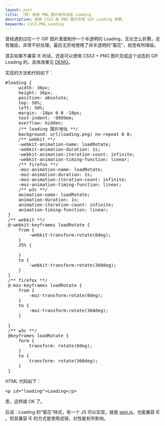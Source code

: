 ```yaml
---
layout: post
title: （转）使用 PNG 图片制作动态 Loading
description: 使用 CSS3 和 PNG 图片实现 GIF Loading 效果。
keywords: CSS3,PNG,Loading
---
```


曾经遇到过在一个 GIF 图片里面制作一个半透明的 Loading，无论怎么折腾，总有锯齿，非常不好处理。最后无奈地使用了非半透明的“菊花”，视觉有所降级。

其实如果不兼容 IE 的话，还是可以使用 CSS3 + PNG 图片完成这个动态的 GIF Loading 的。具体效果见 <a href="http://pizn.github.io/demo/loading.html" target="_blank" title="demo">DEMO</a>。

实现的方法和代码如下：

<pre name="colorcode" class="css">
#loading {
     width: 36px;
     height: 36px;
     position: absolute;
     top: 50%;
     left: 50%;
     margin: -18px 0 0 -18px;
     text-indent: -9999em;
     overflow: hidden;
     /** loading 图片地址 **/
     background: url(loading.png) no-repeat 0 0;
     /** webkit **/
     -webkit-animation-name: loadRotate;
     -webkit-animation-duration: 1s;
     -webkit-animation-iteration-count: infinite;
     -webkit-animation-timing-function: linear;
     /** firefox **/ 
     -moz-animation-name: loadRotate;
     -moz-animation-duration: 1s;
     -moz-animation-iteration-count: infinite;
     -moz-animation-timing-function: linear;
     /** w3c **/
     animation-name: loadRotate;
     animation-duration: 1s;
     animation-iteration-count: infinite;
     animation-timing-function: linear;
 }
 /** webkit **/
 @-webkit-keyframes loadRotate {
     from {
         -webkit-transform:rotate(0deg);
     }
     25% {

     }
     to {
         -webkit-transform:rotate(360deg);
     }
 }
 /** firefox **/
 @-moz-keyframes loadRotate {
     from {
         -moz-transform:rotate(0deg);
     }
     to {
         -moz-transform:rotate(360deg);
     }

 }
 /** w3c **/
 @keyframes loadRotate {
     form {
         transform: rotate(0deg);
     }
     to {
         transform: rotate(360deg);
     }
 }
</pre>

HTML 代码如下：
<pre class="html" name="colorcode">
&lt;p id="loading"&gt;Loading&lt;/p&gt;
</pre>

恩，这样就 OK 了。

后话：Loading 的“菊花”样式，有一个 JS 可以实现，就是 <a href="http://fgnass.github.com/spin.js/" title="spin.js" target="_blank">spin.js</a>，也能兼容 IE 。但其兼容 IE 的方式是使用滤镜，对性能有所影响。
